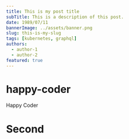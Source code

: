```yaml
---
title: This is my post title
subTitle: This is a description of this post.
date: 1989/07/11
bannerImage: ../assets/banner.png
slug: this-is-my-slug
tags: [kubernetes, graphql]
authors:
  - author-1
  - author-2
featured: true
---
```


# happy-coder
Happy Coder

# Second
